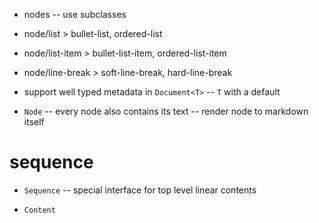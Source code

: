 - nodes -- use subclasses

- node/list > bullet-list, ordered-list
- node/list-item > bullet-list-item, ordered-list-item

- node/line-break > soft-line-break, hard-line-break

- support well typed metadata in `Document<T>` -- `T` with a default

- `Node` -- every node also contains its text -- render node to markdown itself

# sequence

- `Sequence` -- special interface for top level linear contents

- `Content`
